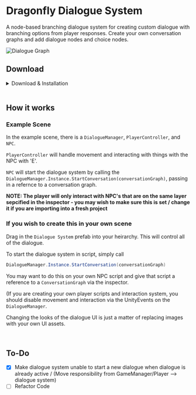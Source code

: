 # Dragonfly Dialogue System

A node-based branching dialogue system for creating custom dialogue with branching options from player responses. Create your own conversation graphs and add dialogue nodes and choice nodes.

![Dialogue Graph](https://user-images.githubusercontent.com/79820324/173307069-80d6342b-6b04-47e7-ba17-14083107f8fb.PNG)

## Download
<details>

<summary>Download & Installation</summary>
<br>
  
[Download](https://github.com/Kzzkt147/dragonfly-dialogue-system/releases)
  
### Installation
Download the unity package and install into your unity project. If your project does not have TextMeshPro installed - it will prompt you to install it whenever text should appear on screen.
  
</details>

<br>

## How it works

### Example Scene

In the example scene, there is a `DialogueManager`, `PlayerController`, and `NPC`.

`PlayerController` will handle movement and interacting with things with the NPC with 'E'.

`NPC` will start the dialogue system by calling the `DialogueManager.Instance.StartConversation(conversationGraph)`, passing in a refernce to a conversation graph.

**NOTE: The player will only interact with NPC's that are on the same layer sepcified in the inspector - you may wish to make sure this is set / change it if you are importing into a fresh project**


### If you wish to create this in your own scene

Drag in the `Dialogue System` prefab into your heirarchy. This will control all of the dialogue.

To start the dialogue system in script, simply call 
```cs
DialogueManager.Instance.StartConversation(conversationGraph)
```
You may want to do this on your own NPC script and give that script a reference to a `ConversationGraph` via the inspector.

(If you are creating your own player scripts and interaction system, you should disable movement and interaction via the UnityEvents on the `DialogueManager`.

Changing the looks of the dialogue UI is just a matter of replacing images with your own UI assets.

<br>

## To-Do

- [X] Make dialogue system unable to start a new dialogue when dialogue is already active / (Move responsibility from GameManager/Player --> dialogue system)
- [ ] Refactor Code
